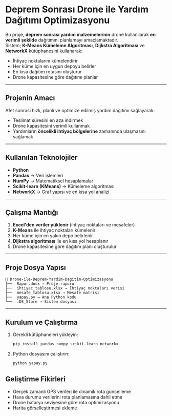 # Deprem Sonrası Drone ile Yardım Dağıtımı Optimizasyonu

Bu proje, **deprem sonrası yardım malzemelerinin** drone kullanılarak **en verimli şekilde** dağıtımını planlamayı amaçlamaktadır.  
Sistem; **K-Means Kümeleme Algoritması**, **Dijkstra Algoritması** ve **NetworkX** kütüphanesini kullanarak:

-  İhtiyaç noktalarını kümelendirir
-  Her küme için en uygun depoyu belirler
-  En kısa dağıtım rotasını oluşturur
-  Drone kapasitesine göre dağıtımı planlar

---

## Projenin Amacı
Afet sonrası hızlı, planlı ve optimize edilmiş yardım dağıtımı sağlayarak:
- Teslimat süresini en aza indirmek
- Drone kapasitesini verimli kullanmak
- Yardımların **öncelikli ihtiyaç bölgelerine** zamanında ulaşmasını sağlamak

---

## Kullanılan Teknolojiler
- **Python**
- **Pandas** → Veri işlemleri
- **NumPy** → Matematiksel hesaplamalar
- **Scikit-learn (KMeans)** → Kümeleme algoritması
- **NetworkX** → Graf yapısı ve en kısa yol analizi

---

## Çalışma Mantığı
1.  **Excel'den veriler yüklenir** (ihtiyaç noktaları ve mesafeler)
2.  **K-Means** ile ihtiyaç noktaları kümelenir
3.  Her küme için en yakın depo belirlenir
4.  **Dijkstra algoritması** ile en kısa yol hesaplanır
5.  Drone kapasitesine göre dağıtım planı oluşturulur

---

## Proje Dosya Yapısı
```
📁 Drone-ile-Deprem-Yardim-Dagitim-Optimizasyonu
├──  Rapor.docx → Proje raporu
├──  ihtiyac_tablosu.xlsx → İhtiyaç noktaları verisi
├──  mesafe_tablosu.xlsx → Mesafe matrisi
├──  yapay.py → Ana Python kodu
└──  .DS_Store → Sistem dosyası
```

---

##  Kurulum ve Çalıştırma
1. Gerekli kütüphaneleri yükleyin:
   ```bash
   pip install pandas numpy scikit-learn networkx
2. Python dosyasını çalıştırın:
    ```bash
    python yapay.py
    ```
## Geliştirme Fikirleri
- Gerçek zamanlı GPS verileri ile dinamik rota güncelleme
- Hava durumu verilerini rota planlamasına dahil etme
- Drone batarya seviyesine göre rota optimizasyonu
- Harita görselleştirmesi ekleme
